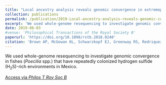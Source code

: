 ```yaml
---
title: "Local ancestry analysis reveals genomic convergence in extremophile fishes"
collection: publications
permalink: /publication/2019-Local-ancestry-analysis-reveals-genomic-convergence-in-extremophile-fishes
excerpt: 'We used whole-genome resequencing to investigate genomic convergence in fishes (*Poecilia* spp.) that have repeatedly colonized hydrogen sulfide (H<sub>2</sub>S)-rich environments in Mexico.'
date: 2019-06-03
#venue: 'Philosophical Transactions of the Royal Society B'
paperurl: 'https://doi.org/10.1098/rstb.2018.0240'
citation: 'Brown AP, McGowan KL, Schwarzkopf EJ, Greenway RS, Rodriquez LA, Tobler M, Kelley JL. (2019) Local ancestry analysis reveals genomic convergence in extremophile fishes. <i>Philosophical Transactions of the Royal Society B</i>. 374(1777).'
---
```

We used whole-genome resequencing to investigate genomic convergence in fishes (*Poecilia* spp.) that have repeatedly colonized hydrogen sulfide (H<sub>2</sub>S)-rich environments in Mexico.

[Access via <i>Philos T Roy Soc B</i>](https://royalsocietypublishing.org/doi/10.1098/rstb.2018.0240)

